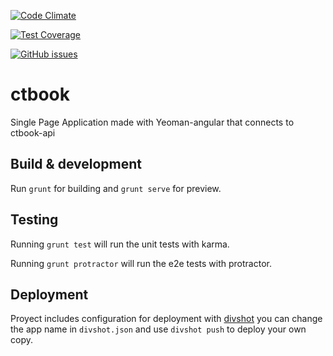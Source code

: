 [![Code Climate](https://codeclimate.com/github/el-sonny/ctbook-front/badges/gpa.svg)](https://codeclimate.com/github/el-sonny/ctbook-front)

[![Test Coverage](https://codeclimate.com/github/el-sonny/ctbook-front/badges/coverage.svg)](https://codeclimate.com/github/el-sonny/ctbook-front/coverage)

[![GitHub issues](https://img.shields.io/github/issues/el-sonny/ctbook-front.svg)](https://github.com/el-sonny/ctbook-front/issues)

# ctbook

Single Page Application made with Yeoman-angular that connects to ctbook-api

## Build & development

Run `grunt` for building and `grunt serve` for preview.

## Testing

Running `grunt test` will run the unit tests with karma.

Running `grunt protractor` will run the e2e tests with protractor.

## Deployment

Proyect includes configuration for deployment with [divshot](divshot.io) you can change the app name in `divshot.json` and use `divshot push` to deploy your own copy.